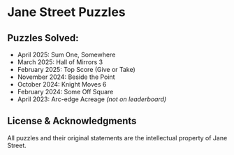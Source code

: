 # Jane Street Puzzles

## Puzzles Solved:
- April 2025: Sum One, Somewhere
- March 2025: Hall of Mirrors 3
- February 2025: Top Score (Give or Take)
- November 2024: Beside the Point
- October 2024: Knight Moves 6
- February 2024: Some Off Square
- April 2023: Arc-edge Acreage  *(not on leaderboard)*


## License & Acknowledgments
All puzzles and their original statements are the intellectual property of Jane Street.
